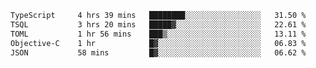 <!--START_SECTION:waka-->

```txt
TypeScript     4 hrs 39 mins   ████████░░░░░░░░░░░░░░░░░   31.50 %
TSQL           3 hrs 20 mins   █████▓░░░░░░░░░░░░░░░░░░░   22.61 %
TOML           1 hr 56 mins    ███▒░░░░░░░░░░░░░░░░░░░░░   13.11 %
Objective-C    1 hr            █▓░░░░░░░░░░░░░░░░░░░░░░░   06.83 %
JSON           58 mins         █▓░░░░░░░░░░░░░░░░░░░░░░░   06.62 %
```

<!--END_SECTION:waka-->